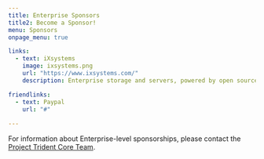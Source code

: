 ```yaml
---
title: Enterprise Sponsors
title2: Become a Sponsor!
menu: Sponsors
onpage_menu: true

links:
  - text: iXsystems
    image: ixsystems.png
    url: "https://www.ixsystems.com/"
    description: Enterprise storage and servers, powered by open source.

friendlinks:
  - text: Paypal
    url: "#"
          
---
```


For information about Enterprise-level sponsorships, please contact the [Project Trident Core Team](mailto:core@project-trident.org).
